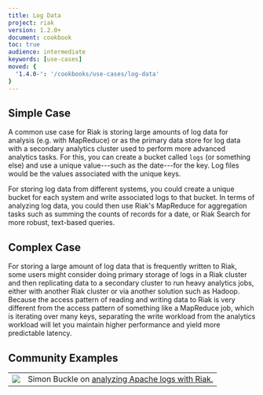 ```yaml
---
title: Log Data
project: riak
version: 1.2.0+
document: cookbook
toc: true
audience: intermediate
keywords: [use-cases]
moved: {
  '1.4.0-': '/cookbooks/use-cases/log-data'
}
---
```


## Simple Case

A common use case for Riak is storing large amounts of log data for analysis (e.g. with MapReduce) or as the primary data store for log data with a secondary analytics cluster used to perform more advanced analytics tasks. For this, you can create a bucket called `logs` (or something else) and use a unique value---such as the date---for the key. Log files would be the values associated with the unique keys.

For storing log data from different systems, you could create a unique bucket for each system and write associated logs to that bucket. In terms of analyzing log data, you could then use Riak's MapReduce for aggregation tasks such as summing the counts of records for a date, or Riak Search for more robust, text-based queries.

## Complex Case

For storing a large amount of log data that is frequently written to Riak, some users might consider doing primary storage of logs in a Riak cluster and then replicating data to a secondary cluster to run heavy analytics jobs, either with another Riak cluster or via another solution such as Hadoop. Because the access pattern of reading and writing data to Riak is very different from the access pattern of something like a MapReduce job, which is iterating over many keys, separating the write workload from the analytics workload will let you maintain higher performance and yield more predictable latency.

## Community Examples

<table class="links">
  <tr>
    <td><a href="http://www.simonbuckle.com/2011/08/27/analyzing-apache-logs-with-riak/" target="_blank" title="Riak at OpenX"><img src="/images/simon-analyzing-logs.png"/></a>
    </td>
    <td>Simon Buckle on <a href="http://www.simonbuckle.com/2011/08/27/analyzing-apache-logs-with-riak/" target="_blank">analyzing Apache logs with Riak.</a>
    </td>
  </tr>
</table>
